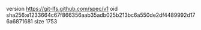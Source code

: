 version https://git-lfs.github.com/spec/v1
oid sha256:e1233664c67f866356aab35adb025b213bc6a550de2df4489992d176a6871681
size 1753
